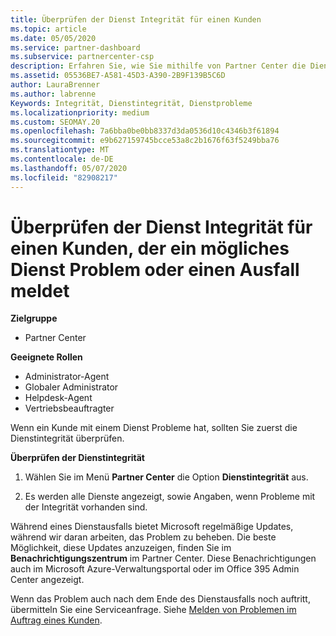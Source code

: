 ```yaml
---
title: Überprüfen der Dienst Integrität für einen Kunden
ms.topic: article
ms.date: 05/05/2020
ms.service: partner-dashboard
ms.subservice: partnercenter-csp
description: Erfahren Sie, wie Sie mithilfe von Partner Center die Dienst Integrität für einen Kunden überprüfen, wenn ein Problem mit einem Dienst auftritt.
ms.assetid: 05536BE7-A581-45D3-A390-2B9F139B5C6D
author: LauraBrenner
ms.author: labrenne
Keywords: Integrität, Dienstintegrität, Dienstprobleme
ms.localizationpriority: medium
ms.custom: SEOMAY.20
ms.openlocfilehash: 7a6bba0be0bb8337d3da0536d10c4346b3f61894
ms.sourcegitcommit: e9b627159745bcce53a8c2b1676f63f5249bba76
ms.translationtype: MT
ms.contentlocale: de-DE
ms.lasthandoff: 05/07/2020
ms.locfileid: "82908217"
---
```

# <a name="check-service-health-for-a-customer-reporting-a-potential-service-problem-or-outage"></a>Überprüfen der Dienst Integrität für einen Kunden, der ein mögliches Dienst Problem oder einen Ausfall meldet

**Zielgruppe**

- Partner Center

**Geeignete Rollen**

- Administrator-Agent
- Globaler Administrator
- Helpdesk-Agent
- Vertriebsbeauftragter

Wenn ein Kunde mit einem Dienst Probleme hat, sollten Sie zuerst die Dienstintegrität überprüfen.

**Überprüfen der Dienstintegrität**

1. Wählen Sie im Menü **Partner Center** die Option **Dienstintegrität** aus.

2. Es werden alle Dienste angezeigt, sowie Angaben, wenn Probleme mit der Integrität vorhanden sind.

Während eines Dienstausfalls bietet Microsoft regelmäßige Updates, während wir daran arbeiten, das Problem zu beheben. Die beste Möglichkeit, diese Updates anzuzeigen, finden Sie im **Benachrichtigungszentrum** im Partner Center. Diese Benachrichtigungen auch im Microsoft Azure-Verwaltungsportal oder im Office 395 Admin Center angezeigt.

Wenn das Problem auch nach dem Ende des Dienstausfalls noch auftritt, übermitteln Sie eine Serviceanfrage. Siehe [Melden von Problemen im Auftrag eines Kunden](report-problems-on-behalf-of-a-customer.md).

 

 



